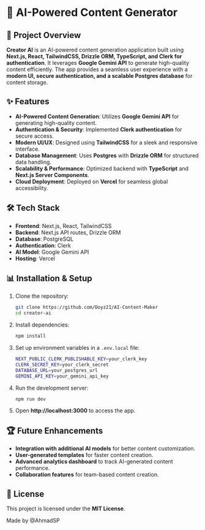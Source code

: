 # 📌 AI-Powered Content Generator

## 🚀 Project Overview
**Creator AI** is an AI-powered content generation application built using **Next.js, React, TailwindCSS, Drizzle ORM, TypeScript, and Clerk for authentication**. It leverages **Google Gemini API** to generate high-quality content efficiently. The app provides a seamless user experience with a **modern UI, secure authentication, and a scalable Postgres database** for content storage.

## ✨ Features
- **AI-Powered Content Generation**: Utilizes **Google Gemini API** for generating high-quality content.
- **Authentication & Security**: Implemented **Clerk authentication** for secure access.
- **Modern UI/UX**: Designed using **TailwindCSS** for a sleek and responsive interface.
- **Database Management**: Uses **Postgres** with **Drizzle ORM** for structured data handling.
- **Scalability & Performance**: Optimized backend with **TypeScript** and **Next.js Server Components**.
- **Cloud Deployment**: Deployed on **Vercel** for seamless global accessibility.

## 🛠️ Tech Stack
- **Frontend**: Next.js, React, TailwindCSS
- **Backend**: Next.js API routes, Drizzle ORM
- **Database**: PostgreSQL
- **Authentication**: Clerk
- **AI Model**: Google Gemini API
- **Hosting**: Vercel

## 📊 Installation & Setup
1. Clone the repository:
   ```sh
   git clone https://github.com/Doyz21/AI-Content-Maker
   cd creator-ai
   ```
2. Install dependencies:
   ```sh
   npm install
   ```
3. Set up environment variables in a `.env.local` file:
   ```sh
   NEXT_PUBLIC_CLERK_PUBLISHABLE_KEY=your_clerk_key
   CLERK_SECRET_KEY=your_clerk_secret
   DATABASE_URL=your_postgres_url
   GEMINI_API_KEY=your_gemini_api_key
   ```
4. Run the development server:
   ```sh
   npm run dev
   ```
5. Open **http://localhost:3000** to access the app.

## 🏆 Future Enhancements
- **Integration with additional AI models** for better content customization.
- **User-generated templates** for faster content creation.
- **Advanced analytics dashboard** to track AI-generated content performance.
- **Collaboration features** for team-based content creation.

## 📜 License
This project is licensed under the **MIT License**.

Made by @AhmadSP